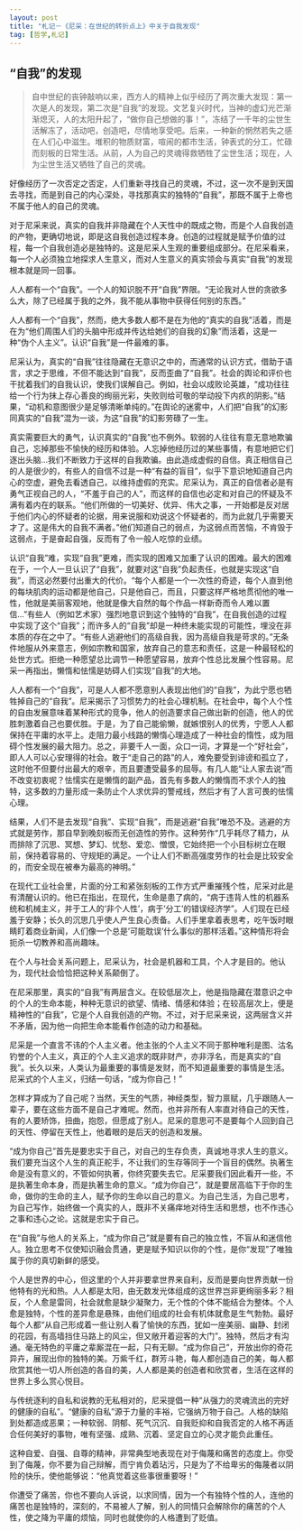```yaml
---
layout: post
title: "札记－《尼采：在世纪的转折点上》中关于自我发现"
tag: [哲学,札记]
---
```


## “自我”的发现
> 自中世纪的丧钟敲响以来，西方人的精神上似乎经历了两次重大发现：第一次是人的发现，第二次是“自我”的发现。文艺复兴时代，当神的虚幻光芒渐渐熄灭，人的太阳升起了，“做你自己想做的事！”，冻结了一千年的尘世生活解冻了，活动吧，创造吧，尽情地享受吧。后来，一种新的惘然若失之感在人们心中滋生。堆积的物质财富，喧闹的都市生活，钟表式的分工，忙碌而刻板的日常生活。从前，人为自己的灵魂得救牺牲了尘世生活；现在，人为尘世生活又牺牲了自己的灵魂。

好像经历了一次否定之否定，人们重新寻找自己的灵魂，不过，这一次不是到天国去寻找，而是到自己的内心深处，寻找那真实的独特的“自我”，那既不属于上帝也不属于他人的自己的灵魂。

<!--excerpt_separator-->

对于尼采来说，真实的自我并非隐藏在个人天性中的既成之物，而是个人自我创造的产物，更确切地说，即是这自我创造过程本身。创造的过程就是赋予价值的过程，每一个自我创造必是独特的。这是尼采人生观的重要组成部分。在尼采看来，每一个人必须独立地探求人生意义，而对人生意义的真实领会与真实“自我”的发现根本就是同一回事。

人人都有一个“自我”。一个人的知识脱不开“自我”界限。“无论我对人世的贪欲多么大，除了已经属于我的之外，我不能从事物中获得任何别的东西。”

人人都有一个“自我”，然而，绝大多数人都不是在为他的“真实的自我”活着，而是在为“他们周围人们的头脑中形成并传达给她们的自我的幻象”而活着，这是一种“伪个人主义”。认识“自我”是一件最难的事。

尼采认为，真实的“自我”往往隐藏在无意识之中的，而通常的认识方式，借助于语言，求之于思维，不但不能达到“自我”，反而歪曲了“自我”。社会的舆论和评价也干扰着我们的自我认识，使我们误解自己。例如，社会以成败论英雄，“成功往往给一个行为抹上存心善良的绚丽光彩，失败则给可敬的举动投下内疚的阴影。”结果，“动机和意图很少是足够清晰单纯的。”在舆论的迷雾中，人们把“自我”的幻影同真实的“自我”混为一谈，为这“自我”的幻影劳碌了一生。

真实需要巨大的勇气，认识真实的“自我”也不例外。软弱的人往往有意无意地欺骗自己，忘掉那些不愉快的经历和体验。人忘掉他经历过的某些事情，有意地把它们逐出头脑...我们不断致力于这样的自我欺骗。由此造成虚假的自信。真正相信自己的人是很少的，有些人的自信不过是一种“有益的盲目”，似乎下意识地知道自己内心的空虚，避免去看透自己，以维持虚假的充实。尼采认为，真正的自信者必是有勇气正视自己的人，“不羞于自己的人”，而这样的自信也必定和对自己的怀疑及不满有着内在的联系。“他们所做的一切美好、优异、伟大之事，一开始都是反对居于他们内心的怀疑者的论据，用来说服和劝说这个怀疑者的，而为此就几乎需要天才了。这是伟大的自我不满者。”他们知道自己的弱点，为这弱点而苦恼，不肯毁于这弱点，于是奋起自强，反而有了令一般人吃惊的业绩。

认识“自我”难，实现“自我”更难，而实现的困难又加重了认识的困难。最大的困难在于，一个人一旦认识了“自我”，就要对这“自我”负起责任，也就是实现这“自我”，而这必然要付出重大的代价。“每个人都是一个一次性的奇迹，每个人直到他的每块肌肉的运动都是他自己，只是他自己，而且，只要这样严格地贯彻他的唯一性，他就是美丽客观地，他就是像大自然的每个作品一样新奇而令人难以置信…”有些人（例如艺术家）强烈地意识到这个独特的“自我”，在自我创造的过程中实现了这个“自我”；而许多人的“自我”却是一种终未能实现的可能性，埋没在非本质的存在之中了。“有些人逃避他们的高级自我，因为高级自我是苛求的。”无条件地服从外来意志，例如宗教和国家，放弃自己的意志和责任，这是一种最轻松的处世方式。拒绝一种愿望总比调节一种愿望容易，放弃个性总比发展个性容易。尼采一再指出，懒惰和怯懦是妨碍人们实现“自我”的大地。

人人都有一个“自我”，可是人人都不愿意别人表现出他们的“自我”，为此宁愿也牺牲掉自己的“自我”。尼采揭示了习惯势力的社会心理机制。在社会中，每个人个性的自由发展意味着某种形式的竞争，他人的创造要求自己做出新的创造，他人的优胜刺激着自己也要优胜。于是，为了自己能偷懒，就嫉恨别人的优秀，宁愿人人都保持在平庸的水平上。走阻力最小线路的懒惰心理造成了一种社会的惰性，成为阻碍个性发展的最大阻力。总之，非要千人一面，众口一词，才算是一个“好社会”，即人人可以心安理得的社会。敢于“走自己的路”的人，难免要受到诽谤和孤立了，这时他不但要付出最大的艰辛，而且要遭受最多的屈辱。有几人能“让人家去说”而不改变初衷呢？怯懦实在是懒惰的副产品，首先有多数人的懒惰而不求个人的独特，这多数的力量形成一条防止个人求优异的警戒线，然后才有了人言可畏的怯懦心理。

结果，人们不是去发现“自我”、实现“自我”，而是逃避“自我”唯恐不及。逃避的方式就是劳作，那自早到晚刻板而无创造性的劳作。这种劳作“几乎耗尽了精力，从而排除了沉思、冥想、梦幻、忧愁、爱恋、憎恨，它始终把一个小目标树立在眼前，保持着容易的、守规矩的满足。一个让人们不断高强度劳作的社会是比较安全的，而安全现在被奉为最高的神明。”

在现代工业社会里，片面的分工和紧张刻板的工作方式严重摧残个性，尼采对此是有清醒认识的。他已在指出，在现代，生命是患了病的，“病于违背人性的机器系统和机械主义，并于工人的‘非个人性’，病于’分工’的错误经济学”。人们现在已经羞于安静；长久的沉思几乎使人产生良心责备。人们手里拿着表思考，吃午饭时眼睛盯着商业新闻，人们像一个总是’可能耽误’什么事似的那样活着。”这种情形将会扼杀一切教养和高尚趣味。

在个人与社会关系问题上，尼采认为，社会是机器和工具，个人才是目的。他认为，现代社会恰恰把这种关系颠倒了。

在尼采那里，真实的“自我”有两层含义。在较低层次上，他是指隐藏在潜意识之中的个人的生命本能，种种无意识的欲望、情绪、情感和体验；在较高层次上，便是精神性的“自我”，它是个人自我创造的产物。不过，对于尼采来说，这两层含义并不矛盾，因为他一向把生命本能看作创造的动力和基础。

尼采是一个直言不讳的个人主义者。他主张的个人主义不同于那种唯利是图、沽名钓誉的个人主义，真正的个人主义追求的既非财产，亦非浮名，而是真实的“自我”。长久以来，人类认为最重要的事情是发财，而不知道最重要的事情是生活。尼采式的个人主义，归结一句话，“成为你自己！”

怎样才算成为了自己呢？当然，天生的气质，神经类型，智力禀赋，几乎跟随人一辈子，要在这些方面不是自己才难呢。然而，也并非所有人率直对待自己的天性，有的人要矫饰，扭曲，抱怨，但愿成了别人。尼采的意思可不是要每个人回到自己的天性、停留在天性上，他着眼的是后天的创造和发展。

“成为你自己”首先是要忠实于自己，对自己的生存负责，真诚地寻求人生的意义。我们要充当这个人生的真正舵手，不让我们的生存等同于一个盲目的偶然。执著生命是没有意义的，不管如何执著，你终究要失去它。尼采要我们因此看开一些，不是执著生命本身，而是执著生命的意义。“成为你自己”，就是要居高临下于你的生命，做你的生命的主人，赋予你的生命以自己的意义。为自己生活，为自己思考，为自己写作，始终做一个真实的人，既非不关痛痒地对待生活和思想，也不作违心之事和违心之论。这就是忠实于自己。

在“自我”与他人的关系上，“成为你自己”就是要有自己的独立性，不盲从和迷信他人。独立思考不仅使知识融会贯通，更是赋予知识以你的个性，是你“发现”了唯独属于你的真切新鲜的感受。

个人是世界的中心，但这里的个人并非要拿世界来自利，反而是要向世界贡献一份他特有的光和热。人人都是太阳，由无数发光体组成的这世界岂非更绚丽多彩？相反，个人愈是雷同，社会就愈是缺少凝聚力，无个性的个体不能结合为整体。个人愈是独特，个性的差异愈是悬殊，由他们组成的社会有机体就愈是生气勃勃。最好每个人都“从自己形成着一些让别人看了愉快的东西，犹如一座美丽、幽静、封闭的花园，有高墙挡住马路上的风尘，但又敞开着迎客的大门”。独特，然后才有沟通。毫无特色的平庸之辈厮混在一起，只有无聊。“成为你自己”，开放出你的奇花异卉，展现出你的独特的美。万紫千红，群芳斗艳，每人都创造自己的美，每人都欣赏其他一切人所创造的各自的美，人人都是美的创造者和欣赏者，生活在这样的世界上多么赏心悦目。

与传统逐利的自私和说教的无私相对的，尼采提倡一种“从强力的灵魂流出的完好的健康的自私”。“健康的自私”源于力量的丰裕，它强纳万物于自己。人格的缺陷到处都造成恶果；一种软弱、阴郁、死气沉沉、自我贬抑和自我否定的人格不再适合任何美好的事物，唯有坚强、成熟、沉着、坚定自立的心灵才能负此重任。

这种自爱、自强、自尊的精神，非常典型地表现在对于侮蔑和痛苦的态度上。你受到了侮蔑，你不要为自己辩解，而宁肯负着玷污，只是为了不给卑劣的侮蔑者以阴险的快乐，使他能够说：“他真觉着这些事很重要呀！”

你遭受了痛苦，你也不要向人诉说，以求同情，因为一个有独特个性的人，连他的痛苦也是独特的，深刻的，不易被人了解，别人的同情只会解除你的痛苦的个人性，使之降为平庸的烦恼，同时也就使你的人格遭到了贬值。
